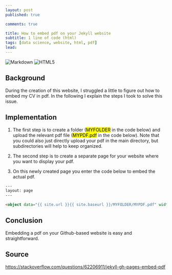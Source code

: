 ```yaml
---
layout: post
published: true

comments: true

title: How to embed pdf on your Jekyll website
subtitle: 1 line of code (html)
tags: [data science, website, html, pdf]
lead: 
---
```

![Markdown](https://img.shields.io/badge/markdown-%23000000.svg?style=plastic&logo=markdown&logoColor=white) ![HTML5](https://img.shields.io/badge/html5-%23E34F26.svg?style=plastic&logo=html5&logoColor=white)


## Background
During the creation of this website, I struggled a little to figure out how to embed my CV in pdf. In the following I explain the steps I took to solve this issue. 

## Implementation
1. The first step is to create a folder (<mark>MYFOLDER</mark> in the code below) and upload the relevant pdf file (<mark>MYPDF.pdf</mark> in the code below). Note that you could also just directly upload your pdf in the main directory, but subdirectories will help to keep organized.
  
2. The second step is to create a separate page for your website where you want to display your pdf.

3. On this newly created page you enter the code below to embed the actual pdf. 

```html
---
layout: page
---

<object data="{{ site.url }}{{ site.baseurl }}/MYFOLDER/MYPDF.pdf" width="750" height="1000" type="application/pdf"></object> 

```

## Conclusion
Embedding a pdf on your Github-based website is easy and straightforward.

## Source
<a href="https://stackoverflow.com/questions/62206911/jekyll-gh-pages-embed-pdf">https://stackoverflow.com/questions/62206911/jekyll-gh-pages-embed-pdf</a>

